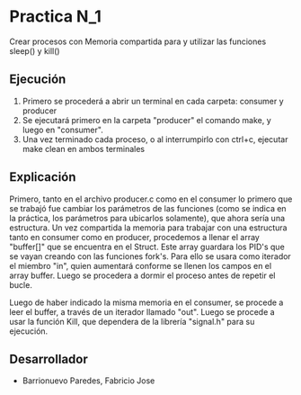 # Practica N_1
Crear procesos con Memoria compartida para y utilizar las funciones sleep() y kill()
## Ejecución
1. Primero se procederá a abrir un terminal en cada carpeta: consumer y producer
2. Se ejecutará primero en la carpeta "producer" el comando make, y luego en "consumer".
3. Una vez terminado cada proceso, o al  interrumpirlo con ctrl+c, ejecutar make clean en ambos terminales

## Explicación

Primero, tanto en el archivo producer.c como en el consumer lo primero que se trabajó fue cambiar los parámetros de las funciones (como se indica en la práctica, los parámetros para ubicarlos solamente), que ahora sería una estructura. Un vez compartida la memoria para trabajar con una estructura tanto en consumer como en producer, procedemos a llenar el array "buffer[]" que se encuentra en el Struct. Este array guardara los PID's que se vayan creando con las funciones fork's. Para ello se usara como iterador el miembro "in", quien aumentará conforme se llenen los campos en el array buffer. Luego se procedera a dormir el proceso antes de repetir el bucle.

Luego de haber indicado la misma memoria en el consumer, se procede a leer el buffer, a través de un iterador llamado "out". Luego se procede a usar la función Kill, que dependera de la librería "signal.h" para su ejecución.


## Desarrollador

- Barrionuevo Paredes, Fabricio Jose


